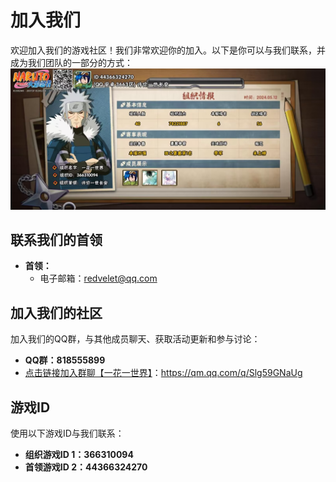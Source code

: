 # 加入我们

欢迎加入我们的游戏社区！我们非常欢迎你的加入。以下是你可以与我们联系，并成为我们团队的一部分的方式：
![游戏组织-一花一世界](../static/club.jpg)

## 联系我们的首领

- **首领：**
  - 电子邮箱：redvelet@qq.com

## 加入我们的社区

加入我们的QQ群，与其他成员聊天、获取活动更新和参与讨论：

- **QQ群：818555899**
- [点击链接加入群聊【一花一世界】](https://qm.qq.com/q/Slg59GNaUg)：https://qm.qq.com/q/Slg59GNaUg

## 游戏ID

使用以下游戏ID与我们联系：

- **组织游戏ID 1：366310094**
- **首领游戏ID 2：44366324270**
